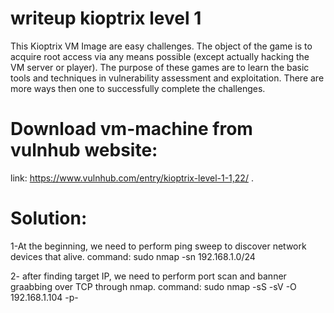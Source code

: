 # writeup kioptrix level 1
  This Kioptrix VM Image are easy challenges. The object of the game is to acquire root access via any means possible (except actually hacking the VM server or player). The purpose of these games are to learn the basic tools and techniques in vulnerability assessment and exploitation. There are more ways then one to successfully complete the challenges.
  
# Download vm-machine from vulnhub website:
link: https://www.vulnhub.com/entry/kioptrix-level-1-1,22/ .

# Solution:
  1-At the beginning, we need to perform ping sweep to discover network devices that alive.
    command: sudo nmap -sn 192.168.1.0/24
   
   
  2- after finding target IP, we need to perform port scan and banner graabbing over TCP through nmap.
    command: sudo nmap -sS -sV -O 192.168.1.104 -p-

